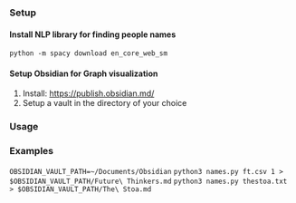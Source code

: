 ### Setup
#### Install NLP library for finding people names
`python -m spacy download en_core_web_sm`

#### Setup Obsidian for Graph visualization
1. Install: https://publish.obsidian.md/
2. Setup a vault in the directory of your choice

### Usage

### Examples
`OBSIDIAN_VAULT_PATH=~/Documents/Obsidian`
`python3 names.py ft.csv 1 > $OBSIDIAN_VAULT_PATH/Future\ Thinkers.md`
`python3 names.py thestoa.txt > $OBSIDIAN_VAULT_PATH/The\ Stoa.md`
